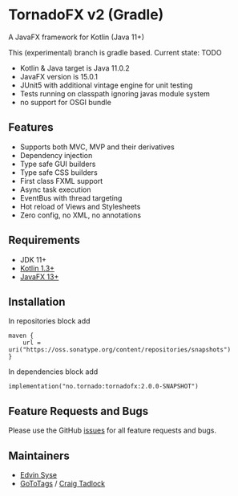 # TornadoFX v2 (Gradle)

A JavaFX framework for Kotlin (Java 11+)

This (experimental) branch is gradle based.
Current state: TODO

* Kotlin & Java target is Java 11.0.2
* JavaFX version is 15.0.1
* JUnit5 with additional vintage engine for unit testing
* Tests running on classpath ignoring javas module system 
* no support for OSGI bundle

## Features

* Supports both MVC, MVP and their derivatives
* Dependency injection
* Type safe GUI builders
* Type safe CSS builders
* First class FXML support
* Async task execution
* EventBus with thread targeting
* Hot reload of Views and Stylesheets
* Zero config, no XML, no annotations

## Requirements

* JDK 11+
* [Kotlin 1.3+](https://kotlinlang.org/)
* [JavaFX 13+](https://openjfx.io/)

## Installation

In repositories block add

```
maven {
    url = uri("https://oss.sonatype.org/content/repositories/snapshots")
}
```

In dependencies block add
```
implementation("no.tornado:tornadofx:2.0.0-SNAPSHOT")
```

## Feature Requests and Bugs

Please use the GitHub [issues](https://github.com/edvin/tornadofx2/issues) for all feature requests and bugs.

## Maintainers

* [Edvin Syse](https://github.com/edvin)
* [GoToTags](https://gototags.com/) / [Craig Tadlock](https://www.linkedin.com/in/ctadlock/)
